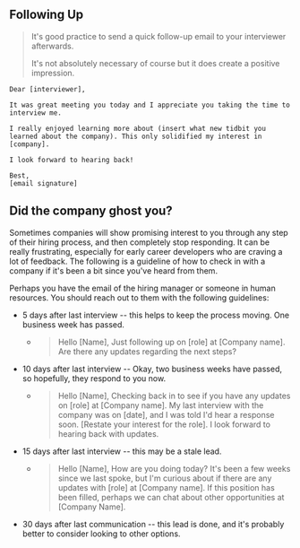 ## Following Up

> It's good practice to send a quick follow-up email to your interviewer afterwards.
>
> It's not absolutely necessary of course but it does create a positive impression.

```text
Dear [interviewer],

It was great meeting you today and I appreciate you taking the time to interview me.

I really enjoyed learning more about (insert what new tidbit you learned about the company). This only solidified my interest in [company].

I look forward to hearing back!

Best,
[email signature]
```

## Did the company ghost you?

Sometimes companies will show promising interest to you through any step of their hiring process, and then completely stop responding. It can be really frustrating, especially for early career developers who are craving a lot of feedback. The following is a guideline of how to check in with a company if it's been a bit since you've heard from them.

Perhaps you have the email of the hiring manager or someone in human resources. You should reach out to them with the following guidelines:
- 5 days after last interview -- this helps to keep the process moving. One business week has passed.
    - > Hello [Name],  Just following up on [role] at [Company name]. Are there any updates regarding the next steps?
- 10 days after last interview -- Okay, two business weeks have passed, so hopefully, they respond to you now.
   - > Hello [Name],   Checking back in to see if you have any updates on [role] at [Company name]. My last interview with the company was on [date], and I was told I'd hear a response soon. [Restate your interest for the role]. I look forward to hearing back with updates.
- 15 days after last interview -- this may be a stale lead.
   - > Hello [Name],  How are you doing today? It's been a few weeks since we last spoke, but I'm curious about if there are any updates with [role] at [Company name]. If this position has been filled, perhaps we can chat about other opportunities at [Company Name].
- 30 days after last communication -- this lead is done, and it's probably better to consider looking to other options.
